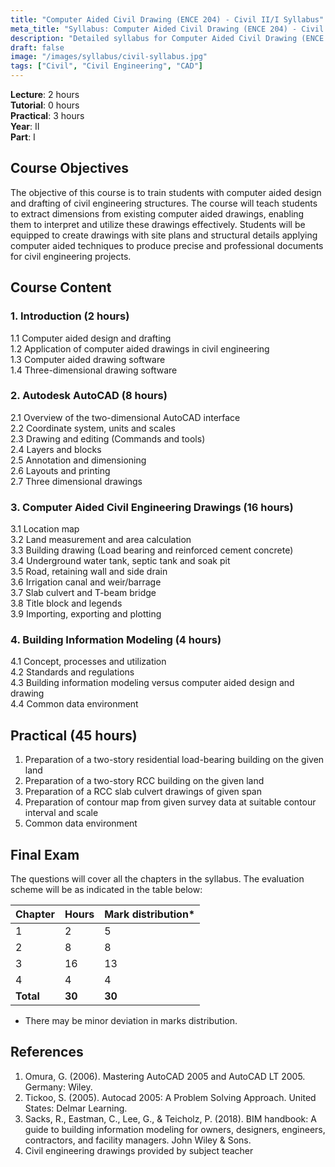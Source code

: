 ```yaml
---
title: "Computer Aided Civil Drawing (ENCE 204) - Civil II/I Syllabus"
meta_title: "Syllabus: Computer Aided Civil Drawing (ENCE 204) - Civil Year 2 Part 1 | IOE Notes"
description: "Detailed syllabus for Computer Aided Civil Drawing (ENCE 204), a second year, first part subject in the IOE Civil Engineering program."
draft: false
image: "/images/syllabus/civil-syllabus.jpg"
tags: ["Civil", "Civil Engineering", "CAD"]
---
```


**Lecture**: 2 hours  
**Tutorial**: 0 hours  
**Practical**: 3 hours  
**Year**: II  
**Part**: I

## Course Objectives

The objective of this course is to train students with computer aided design and drafting of civil engineering structures. The course will teach students to extract dimensions from existing computer aided drawings, enabling them to interpret and utilize these drawings effectively. Students will be equipped to create drawings with site plans and structural details applying computer aided techniques to produce precise and professional documents for civil engineering projects.

## Course Content

### 1. Introduction (2 hours)
1.1 Computer aided design and drafting  
1.2 Application of computer aided drawings in civil engineering  
1.3 Computer aided drawing software  
1.4 Three-dimensional drawing software

### 2. Autodesk AutoCAD (8 hours)
2.1 Overview of the two-dimensional AutoCAD interface  
2.2 Coordinate system, units and scales  
2.3 Drawing and editing (Commands and tools)  
2.4 Layers and blocks  
2.5 Annotation and dimensioning  
2.6 Layouts and printing  
2.7 Three dimensional drawings

### 3. Computer Aided Civil Engineering Drawings (16 hours)
3.1 Location map  
3.2 Land measurement and area calculation  
3.3 Building drawing (Load bearing and reinforced cement concrete)  
3.4 Underground water tank, septic tank and soak pit  
3.5 Road, retaining wall and side drain  
3.6 Irrigation canal and weir/barrage  
3.7 Slab culvert and T-beam bridge  
3.8 Title block and legends  
3.9 Importing, exporting and plotting

### 4. Building Information Modeling (4 hours)
4.1 Concept, processes and utilization  
4.2 Standards and regulations  
4.3 Building information modeling versus computer aided design and drawing  
4.4 Common data environment

## Practical (45 hours)
1. Preparation of a two-story residential load-bearing building on the given land  
2. Preparation of a two-story RCC building on the given land  
3. Preparation of a RCC slab culvert drawings of given span  
4. Preparation of contour map from given survey data at suitable contour interval and scale  
5. Common data environment

## Final Exam
The questions will cover all the chapters in the syllabus. The evaluation scheme will be as indicated in the table below:

| Chapter | Hours | Mark distribution* |
|---------|-------|-------------------|
| 1 | 2 | 5 |
| 2 | 8 | 8 |
| 3 | 16 | 13 |
| 4 | 4 | 4 |
| **Total** | **30** | **30** |

* There may be minor deviation in marks distribution.

## References
1. Omura, G. (2006). Mastering AutoCAD 2005 and AutoCAD LT 2005. Germany: Wiley.
2. Tickoo, S. (2005). Autocad 2005: A Problem Solving Approach. United States: Delmar Learning.
3. Sacks, R., Eastman, C., Lee, G., & Teicholz, P. (2018). BIM handbook: A guide to building information modeling for owners, designers, engineers, contractors, and facility managers. John Wiley & Sons.
4. Civil engineering drawings provided by subject teacher